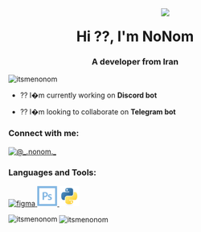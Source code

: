 <img align='right' src='https://cdn.dribbble.com/users/1162077/screenshots/3848914/programmer.gif' width='200"'>
<h1 align="center">Hi ??, I'm NoNom</h1>
<h3 align="center">A developer from Iran</h3>


<p align="left"> <img src="https://komarev.com/ghpvc/?username=itsmenonom&label=Profile%20views&color=0e75b6&style=flat" alt="itsmenonom" /> </p>

- ?? I�m currently working on **Discord bot**

- ?? I�m looking to collaborate on **Telegram bot**

<h3 align="left">Connect with me:</h3>
<p align="left">
<a href="https://instagram.com/@_.nonom._" target="blank"><img align="center" src="https://raw.githubusercontent.com/rahuldkjain/github-profile-readme-generator/master/src/images/icons/Social/instagram.svg" alt="@_.nonom._" height="30" width="40" /></a>
</p>

<h3 align="left">Languages and Tools:</h3>
<p align="left"> <a href="https://www.figma.com/" target="_blank" rel="noreferrer"> <img src="https://www.vectorlogo.zone/logos/figma/figma-icon.svg" alt="figma" width="40" height="40"/> </a> <a href="https://www.photoshop.com/en" target="_blank" rel="noreferrer"> <img src="https://raw.githubusercontent.com/devicons/devicon/master/icons/photoshop/photoshop-line.svg" alt="photoshop" width="40" height="40"/> </a> <a href="https://www.python.org" target="_blank" rel="noreferrer"> <img src="https://raw.githubusercontent.com/devicons/devicon/master/icons/python/python-original.svg" alt="python" width="40" height="40"/> </a> </p>

<p><img align="left" src="https://github-readme-stats.vercel.app/api/top-langs?username=itsmenonom&show_icons=true&locale=en&layout=compact" alt="itsmenonom" /></p>

<p>&nbsp;<img align="center" src="https://github-readme-stats.vercel.app/api?username=itsmenonom&show_icons=true&locale=en" alt="itsmenonom" /></p>
